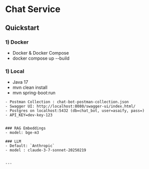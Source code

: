 # Chat Service



## Quickstart

### 1) Docker
- Docker & Docker Compose
- docker compose up --build

### 1) Local
- Java 17
- mvn clean install
- mvn spring-boot:run

```
- Postman Collection : chat-bot-postman-collection.json
- Swagger UI: http://localhost:8080/swagger-ui/index.html/
- Postgres on localhost:5432 (db=chat_bot, user=asaify, pass=)
- API_KEY=dev-key-123


### RAG Embeddings
- model: bge-m3

### LLM
- Default: `Anthropic`
- model : claude-3-7-sonnet-20250219


---